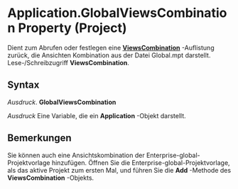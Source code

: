 
# Application.GlobalViewsCombination Property (Project)

Dient zum Abrufen oder festlegen eine  **[ViewsCombination](34e4559a-5eb4-02be-8ad6-bdd3839d91db.md)** -Auflistung zurück, die Ansichten Kombination aus der Datei Global.mpt darstellt. Lese-/Schreibzugriff **ViewsCombination**.


## Syntax

 _Ausdruck_. **GlobalViewsCombination**

 _Ausdruck_ Eine Variable, die ein **Application** -Objekt darstellt.


## Bemerkungen

Sie können auch eine Ansichtskombination der Enterprise-global-Projektvorlage hinzufügen. Öffnen Sie die Enterprise-global-Projektvorlage, als das aktive Projekt zum ersten Mal, und führen Sie die  **Add** -Methode des **ViewsCombination** -Objekts.

